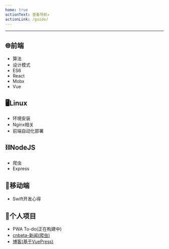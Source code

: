 ```yaml
---
home: true
actionText: 查看导航✈️
actionLink: /guide/
---
```

****
## 🌐前端

- 算法
- 设计模式
- ES6
- React
- Mobx
- Vue

## 🖥Linux

- 环境安装
- Nginx相关
- 前端自动化部署

## ⛓NodeJS

- 爬虫
- Express

## 📱移动端

- Swift开发心得

## 💊个人项目

- PWA To-do(正在构建中)
- [cnbeta-新闻(爬虫)](https://news.battleangel.online/)
- [博客(基于VuePress)](https://battleangel.online/)
